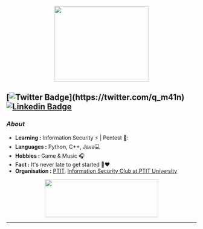 <p align="center">
  <img width="250" height="200" src="https://www.icegif.com/wp-content/uploads/icegif-40.gif">
</p>

[![Twitter Badge](https://img.shields.io/badge/-M41n_-1ca0f1?style=flat-square&logo=twitter&logoColor=white&link=[https://twitter.com/iamm41n](https://twitter.com/q_m41n))](https://twitter.com/q_m41n)  [![Linkedin Badge](https://img.shields.io/badge/-nguyen_chinh-blue?style=flat-square&logo=Linkedin&logoColor=white&link=linkedin.com/in/nguyen-chinh-54b16a19a/)]([linkedin.com/in/nguyen-chinh-54b16a19a](https://www.linkedin.com/in/nguyenquangchinh/))  
---------------------------------------------------------------------------------------------------------------------------------------------------------------------------------
### <i>About</i>

-  **Learning :** Information Security :zap: | Pentest 🔐:	
-  **Languages :** Python, C++, Java💻
-  **Hobbies :** Game & Music :headphones:
-  **Fact :** It's never late to get started 🎯:heart:
-  **Organisation :** [PTIT](https://ptithcm.edu.vn/), [Information Security Club at PTIT University](https://www.facebook.com/PISClub)

<p align="center">
  <img width="300" height="100" src="https://t4.ftcdn.net/jpg/03/29/44/25/360_F_329442520_bs9DE1vhchdtXtbsJXcwGQTpjZd5NzDo.jpg">
</p>

-----
